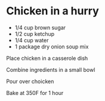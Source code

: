 # Chicken in  a hurry

* 1/4 cup brown sugar
* 1/2 cup ketchup
* 1/4 cup water
* 1 package dry onion soup mix

Place chicken in a casserole dish

Combine ingredients in a small bowl

Pour over choicken

Bake at 350F for 1 hour
